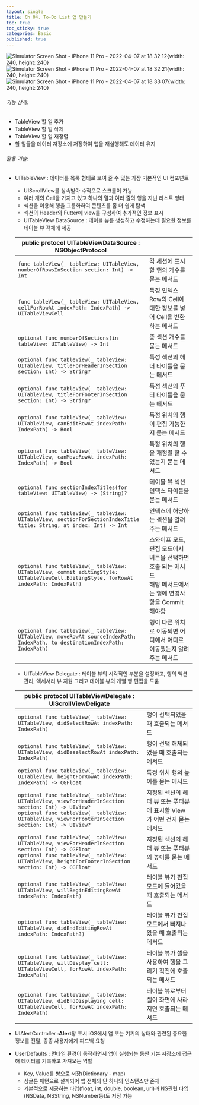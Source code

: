 ```yaml
---
layout: single
title: Ch 04. To-Do List 앱 만들기
toc: true
toc_sticky: true
categories: Basic 
published: true
---
```

![Simulator Screen Shot - iPhone 11 Pro - 2022-04-07 at 18 32 12](https://user-images.githubusercontent.com/63464299/162168998-89971f51-ddcd-4033-9c0d-69658bdcf501.png){width: 240, height: 240}
![Simulator Screen Shot - iPhone 11 Pro - 2022-04-07 at 18 32 21](https://user-images.githubusercontent.com/63464299/162169017-bc603b01-9468-4d52-9b6b-2232fb24efa1.png){width: 240, height: 240}
![Simulator Screen Shot - iPhone 11 Pro - 2022-04-07 at 18 33 07](https://user-images.githubusercontent.com/63464299/162169020-75cf50a1-8565-4d85-9e31-07bdb091e2ec.png){width: 240, height: 240}

###### 기능 상세:
- TableView 할 일 추가
- TableView 할 일 삭제
- TableView 할 일 재정렬
- 할 일들을 데이터 저장소에 저장하여 앱을 재실행해도 데이터 유지

###### 활용 기술:
- UITableView
	: 데이터를 목록 형태로 보여 줄 수 있는 가장 기본적인 UI 컴포넌트
	* UIScrollView를 상속받아 수직으로 스크롤이 가능
	* 여러 개의 Cell을 가지고 있고 하나의 열과 여러 줄의 행을 지닌 리스트 형태
	* 섹션을 이용해 행을 그룹화하여 콘텐츠를 좀 더 쉽게 탐색
	* 섹션의 Header와 Futter에 view를 구성하여 추가적인 정보 표시
  
	- UITableView DataSource
	  : 테이블 뷰를 생성하고 수정하는데 필요한 정보를 테이블 뷰 객체에 제공
	  
     |public protocol UITableViewDataSource : NSObjectProtocol||	
     |---|---|	
     |```func tableView(_ tableView: UITableView, numberOfRowsInSection section: Int) -> Int```|각 세션에 표시할 행의 개수를 묻는 메서드|
     |```func tableView(_ tableView: UITableView, cellForRowAt indexPath: IndexPath) -> UITableViewCell```|특정 인덱스 Row의 Cell에 대한 정보를 넣어 Cell을 반환하는 메서드|
     |```optional func numberOfSections(in tableView: UITableView) -> Int```|총 섹션 개수를 묻는 메서드|
     |```optional func tableView(_ tableView: UITableView, titleForHeaderInSection section: Int) -> String?```|특정 섹션의 헤더 타이틀을 묻는 메서드|
     |```optional func tableView(_ tableView: UITableView, titleForFooterInSection section: Int) -> String?```|특정 섹션의 푸터 타이틀을 묻는 메서드|
     |```optional func tableView(_ tableView: UITableView, canEditRowAt indexPath: IndexPath) -> Bool```|특정 위치의 행이 편집 가능한지 묻는 메서드|
     |```optional func tableView(_ tableView: UITableView, canMoveRowAt indexPath: IndexPath) -> Bool```|특정 위치의 행을 재정렬 할 수 있는지 묻는 메서드|
     |```optional func sectionIndexTitles(for tableView: UITableView) -> (String)?```|테이블 뷰 섹션 인덱스 타이틀을 묻는 메서드|
     |```optional func tableView(_ tableView: UITableView, sectionForSectionIndexTitle title: String, at index: Int) -> Int```|인덱스에 해당하는 섹션을 알려주는 메서드|
     |```optional func tableView(_ tableView: UITableView, commit editingStyle: UITableViewCell.EditingStyle, forRowAt indexPath: IndexPath)```|스와이프 모드, 편집 모드에서 버튼을 선택하면 호출 되는 메서드<br/>해당 메서드에서는 행에 변경사항을 Commit 해야함|
     |```optional func tableView(_ tableView: UITableView, moveRowAt sourceIndexPath: IndexPath, to destinationIndexPath: IndexPath)```|행이 다른 위치로 이동되면 어디에서 어디로 이동했는지 알려주는 메서드|
     
	- UITableView Delegate
	  : 테이블 뷰의 시각적인 부분을 설정하고, 행의 액션 관리, 액세서리 뷰 지원 그리고 테이블 뷰의 개별 행 편집을 도움
	  
     |public protocol UITableViewDelegate : UIScrollViewDeligate||	
     |---|---|	
     |```optional func tableView(_ tableView: UITableView, didSelectRowAt indexPath: IndexPath)```|행이 선택되었을 때 호출되는 메서드|
     |```optional func tableView(_ tableView: UITableView, didDeselectRowAt indexPath: IndexPath)```|행이 선택 해체되었을 때 호출되는 메서드|
     |```optional func tableView(_ tableView: UITableView, heightForRowAt indexPath: IndexPath) -> CGFloat```|특정 위치 행의 높이를 묻는 메서드|
     |```optional func tableView(_ tableView: UITableView, viewForHeaderInSection section: Int) -> UIView?```<br/>```optional func tableView(_ tableView: UITableView, viewForFooterInSection section: Int) -> UIView?```|지정된 섹션의 헤더 뷰 또는 푸터뷰에 표시할 View 가 어떤 건지 묻는 메서드|
     |```optional func tableView(_ tableView: UITableView, viewForHeaderInSection section: Int) -> CGFloat```<br/>```optional func tableView(_ tableView: UITableView, heightForFooterInSection section: Int) -> CGFloat```|지정된 섹션의 헤더 뷰 또는 푸터뷰의 높이를 묻는 메서드|
     |```optional func tableView(_ tableView: UITableView, willBeginEditingRowAt indexPath: IndexPath)```|테이블 뷰가 편집 모드에 들어갔을 때 호출되는 메서드|
     |```optional func tableView(_ tableView: UITableView, didEndEditingRowAt indexPath: IndexPath?)```|테이블 뷰가 편집 모드에서 빠져나왔을 때 호출되는 메서드|
     |```optional func tableView(_ tableView: UITableView, willDisplay cell: UITableViewCell, forRowAt indexPath: IndexPath)```|테이블 뷰가 셀을 사용하여 행을 그리기 직전에 호출되는 메서드|
     |```optional func tableView(_ tableView: UITableView, didEndDisplaying cell: UITableViewCell, forRowAt indexPath: IndexPath)```|테이블 뷰로부터 셀이 화면에 사라지면 호출되는 메서드|

- UIAlertController
	:**Alert**창 표시 
  iOS에서 앱 또는 기기의 상태와 관련된 중요한 정보를 전달, 종종 사용자에게 피드백 요청
- UserDefaults
	: 런타임 환경이 동작하면서 앱이 실행되는 동안 기본 저장소에 접근해 데이터를 기록하고 가져오는 역할
  	* Key, Value를 쌍으로 저장(Dictionary - map)
  	* 싱글톤 패턴으로 설계되어 앱 전체의 단 하나의 인스턴스만 존재
	* 기본적으로 제공하는 타입(float, int, double, boolean, url)과 NS관련 타입(NSData, NSString, NSNumber등)도 저장 가능
